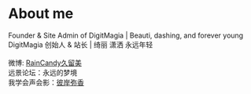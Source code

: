 # About me
Founder & Site Admin of DigitMagia | Beauti, dashing, and forever young</br>
DigitMagia 创始人 & 站长 | 绮丽 潇洒 永远年轻</br>
</br>
微博: [RainCandy久留美](https://weibo.com/shinjokurumi)</br>
远景论坛：永远的梦境</br>
我学会声会影：[彼岸弥香](http://www.hy345.com/space-uid-168997.html)</br>

<!--
**ShinjoKurumi/ShinjoKurumi** is a ✨ _special_ ✨ repository because its `README.md` (this file) appears on your GitHub profile.

Here are some ideas to get you started:

- 🔭 I’m currently working on ...
- 🌱 I’m currently learning ...
- 👯 I’m looking to collaborate on ...
- 🤔 I’m looking for help with ...
- 💬 Ask me about ...
- 📫 How to reach me: ...
- 😄 Pronouns: ...
- ⚡ Fun fact: ...
-->
